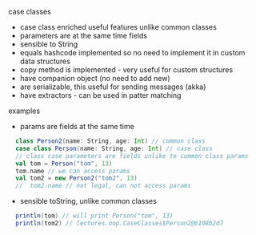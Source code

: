 case classes

- case class enriched useful features unlike common classes
- parameters are at the same time fields
- sensible to String
- equals hashcode implemented so no need to implement it in custom data structures
- copy method is implemented - very useful for custom structures
- have companion object (no need to add new)
- are serializable, this useful for sending messages (akka)
- have extractors - can be used in patter matching


examples

- params are fields at the same time

```scala
  class Person2(name: String, age: Int) // common class
  case class Person(name: String, age: Int) // case class
  // class case parameters are fields unlike to common class params
  val tom = Person("tom", 13)
  tom.name // we can access params
  val tom2 = new Person2("tom2", 13)
  //  tom2.name // not legal, can not access params
```

- sensible toString, unlike common classes
```scala
  println(tom) // will print Person("tom", 13)
  println(tom2) // lectures.oop.CaseClasses$Person2@6108b2d7
```

